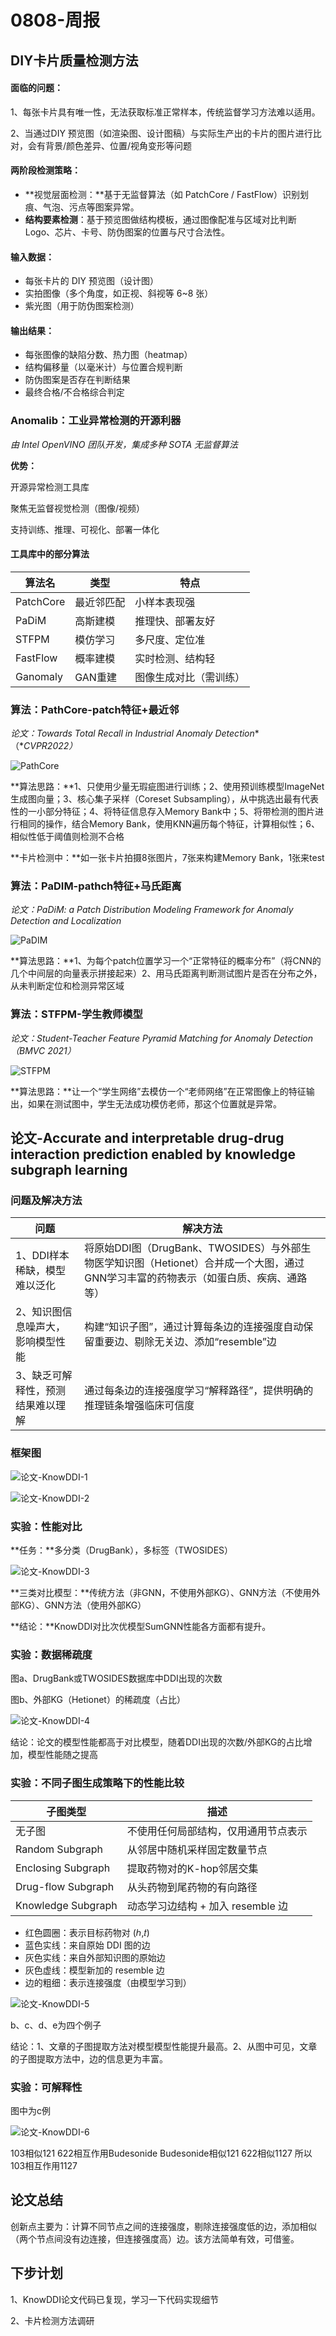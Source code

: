 # 0808-周报

## DIY卡片质量检测方法

#### **面临的问题：**

1、每张卡片具有唯一性，无法获取标准正常样本，传统监督学习方法难以适用。

2、当通过DIY 预览图（如渲染图、设计图稿）与实际生产出的卡片的图片进行比对，会有背景/颜色差异、位置/视角变形等问题

#### **两阶段检测策略：**

- **视觉层面检测：**基于无监督算法（如 PatchCore / FastFlow）识别划痕、气泡、污点等图案异常。
- **结构要素检测**：基于预览图做结构模板，通过图像配准与区域对比判断 Logo、芯片、卡号、防伪图案的位置与尺寸合法性。

#### **输入数据：**

- 每张卡片的 DIY 预览图（设计图）
- 实拍图像（多个角度，如正视、斜视等 6~8 张）
- 紫光图（用于防伪图案检测）

#### **输出结果：**

- 每张图像的缺陷分数、热力图（heatmap）
- 结构偏移量（以毫米计）与位置合规判断
- 防伪图案是否存在判断结果
- 最终合格/不合格综合判定

### Anomalib：工业异常检测的开源利器

*由 Intel OpenVINO 团队开发，集成多种 SOTA 无监督算法*

**优势：**

开源异常检测工具库

聚焦无监督视觉检测（图像/视频）

支持训练、推理、可视化、部署一体化

#### 工具库中的部分算法

| 算法名    | 类型       | 特点                   |
| --------- | ---------- | ---------------------- |
| PatchCore | 最近邻匹配 | 小样本表现强           |
| PaDiM     | 高斯建模   | 推理快、部署友好       |
| STFPM     | 模仿学习   | 多尺度、定位准         |
| FastFlow  | 概率建模   | 实时检测、结构轻       |
| Ganomaly  | GAN重建    | 图像生成对比（需训练） |

### 算法：PathCore-patch特征+最近邻

*论文：Towards Total Recall in Industrial Anomaly Detection**（**CVPR2022）*

![PathCore](images/PathCore.png)

**算法思路：**1、只使用少量无瑕疵图进行训练；2、使用预训练模型ImageNet生成图向量；3、核心集子采样（Coreset Subsampling），从中挑选出最有代表性的一小部分特征；4、将特征信息存入Memory Bank中；5、将带检测的图片进行相同的操作，结合Memory Bank，使用KNN遍历每个特征，计算相似性；6、相似性低于阈值则检测不合格

**卡片检测中：**如一张卡片拍摄8张图片，7张来构建Memory Bank，1张来test

### 算法：PaDIM-pathch特征+马氏距离

*论文：PaDiM: a Patch Distribution Modeling Framework for Anomaly Detection and Localization*

![PaDIM](images/PaDIM.png)

**算法思路：**1、为每个patch位置学习一个“正常特征的概率分布”（将CNN的几个中间层的向量表示拼接起来）2、用马氏距离判断测试图片是否在分布之外，从未判断定位和检测异常区域

### **算法：STFPM**-学生教师模型

*论文：Student-Teacher Feature Pyramid Matching for Anomaly Detection（BMVC 2021）*

![STFPM](images/STFPM.png)

**算法思路：**让一个“学生网络”去模仿一个“老师网络”在正常图像上的特征输出，如果在测试图中，学生无法成功模仿老师，那这个位置就是异常。

## 论文-Accurate and interpretable drug-drug interaction prediction enabled by knowledge subgraph learning

### 问题及解决方法

| **问题**                          | **解决方法**                                                 |
| --------------------------------- | ------------------------------------------------------------ |
| 1、DDI样本稀缺，模型难以泛化      | 将原始DDI图（DrugBank、TWOSIDES）与外部生物医学知识图（Hetionet）合并成一个大图，通过GNN学习丰富的药物表示（如蛋白质、疾病、通路等） |
| 2、知识图信息噪声大，影响模型性能 | 构建“知识子图”，通过计算每条边的连接强度自动保留重要边、剔除无关边、添加“resemble”边 |
| 3、缺乏可解释性，预测结果难以理解 | 通过每条边的连接强度学习“解释路径”，提供明确的推理链条增强临床可信度 |

### 框架图

![论文-KnowDDI-1](images/论文-KnowDDI-1.PNG)

![论文-KnowDDI-2](images/论文-KnowDDI-2.PNG)

### 实验：性能对比

**任务：**多分类（DrugBank），多标签（TWOSIDES）

![论文-KnowDDI-3](images/论文-KnowDDI-3.png)

**三类对比模型：**传统方法（非GNN，不使用外部KG）、GNN方法（不使用外部KG）、GNN方法（使用外部KG）

**结论：**KnowDDI对比次优模型SumGNN性能各方面都有提升。

### 实验：数据稀疏度

图a、DrugBank或TWOSIDES数据库中DDI出现的次数

图b、外部KG（Hetionet）的稀疏度（占比）

![论文-KnowDDI-4](images/论文-KnowDDI-4.png)

结论：论文的模型性能都高于对比模型，随着DDI出现的次数/外部KG的占比增加，模型性能随之提高

### 实验：不同子图生成策略下的性能比较

| **子图类型**       | **描述**                             |
| ------------------ | ------------------------------------ |
| 无子图             | 不使用任何局部结构，仅用通用节点表示 |
| Random Subgraph    | 从邻居中随机采样固定数量节点         |
| Enclosing Subgraph | 提取药物对的K-hop邻居交集            |
| Drug-flow Subgraph | 从头药物到尾药物的有向路径           |
| Knowledge Subgraph | 动态学习边结构 + 加入 resemble 边    |

- 红色圆圈：表示目标药物对 (ℎ,𝑡)
- 蓝色实线：来自原始 DDI 图的边
- 灰色实线：来自外部知识图的原始边
- 灰色虚线：模型新加的 resemble 边
- 边的粗细：表示连接强度（由模型学习到）

![论文-KnowDDI-5](images/论文-KnowDDI-5.PNG)

b、c、d、e为四个例子

结论：1、文章的子图提取方法对模型模型性能提升最高。2、从图中可见，文章的子图提取方法中，边的信息更为丰富。

### 实验：可解释性

图中为c例

![论文-KnowDDI-6](images/论文-KnowDDI-6.PNG)

103相似121
622相互作用Budesonide
Budesonide相似121
 622相似1127
 所以103相互作用1127

## 论文总结

创新点主要为：计算不同节点之间的连接强度，剔除连接强度低的边，添加相似（两个节点间没有边连接，但连接强度高）边。该方法简单有效，可借鉴。

## 下步计划

1、KnowDDI论文代码已复现，学习一下代码实现细节

2、卡片检测方法调研